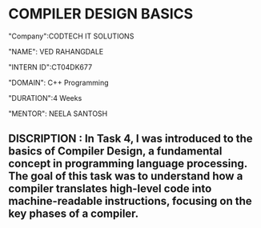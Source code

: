 # COMPILER DESIGN BASICS
"Company":CODTECH IT SOLUTIONS

"NAME": VED RAHANGDALE

"INTERN ID":CT04DK677

"DOMAIN": C++ Programming

"DURATION":4 Weeks

"MENTOR": NEELA SANTOSH

## DISCRIPTION : In Task 4, I was introduced to the basics of Compiler Design, a fundamental concept in programming language processing. The goal of this task was to understand how a compiler translates high-level code into machine-readable instructions, focusing on the key phases of a compiler.
